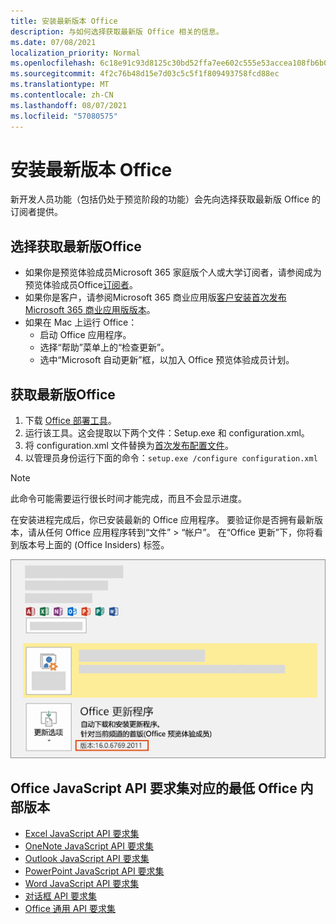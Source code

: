 ```yaml
---
title: 安装最新版本 Office
description: 与如何选择获取最新版 Office 相关的信息。
ms.date: 07/08/2021
localization_priority: Normal
ms.openlocfilehash: 6c18e91c93d8125c30bd52ffa7ee602c555e53accea108fb6b0645eb03610caf
ms.sourcegitcommit: 4f2c76b48d15e7d03c5c5f1f809493758fcd88ec
ms.translationtype: MT
ms.contentlocale: zh-CN
ms.lasthandoff: 08/07/2021
ms.locfileid: "57080575"
---
```

# <a name="install-the-latest-version-of-office"></a>安装最新版本 Office

新开发人员功能（包括仍处于预览阶段的功能）会先向选择获取最新版 Office 的订阅者提供。

## <a name="opt-in-to-getting-the-latest-builds-of-office"></a>选择获取最新版Office

- 如果你是预览体验成员Microsoft 365 家庭版个人或大学订阅者，请参阅成为预览体验成员Office[订阅者](https://insider.office.com)。
- 如果你是客户，请参阅Microsoft 365 商业应用版[客户安装首次发布Microsoft 365 商业应用版版本](https://support.office.com/article/Install-the-First-Release-build-for-Office-365-for-business-customers-4dd8ba40-73c0-4468-b778-c7b744d03ead)。
- 如果在 Mac 上运行 Office：
  - 启动 Office 应用程序。
  - 选择“帮助”菜单上的“检查更新”。
  - 选中“Microsoft 自动更新”框，以加入 Office 预览体验成员计划。

## <a name="get-the-latest-build-of-office"></a>获取最新版Office

1. 下载 [Office 部署工具](https://www.microsoft.com/download/details.aspx?id=49117)。
2. 运行该工具。这会提取以下两个文件：Setup.exe 和 configuration.xml。
3. 将 configuration.xml 文件替换为[首次发布配置文件](https://raw.githubusercontent.com/OfficeDev/Office-Add-in-Commands-Samples/master/Tools/FirstReleaseConfig/configuration.xml)。
4. 以管理员身份运行下面的命令：`setup.exe /configure configuration.xml`

> [!NOTE]
> 此命令可能需要运行很长时间才能完成，而且不会显示进度。

在安装进程完成后，你已安装最新的 Office 应用程序。 要验证你是否拥有最新版本，请从任何 Office 应用程序转到“文件” > “帐户”。 在“Office 更新”下，你将看到版本号上面的 (Office Insiders) 标签。

![显示具有预览体验成员标签Office信息的屏幕截图。](../images/office-insiders-label.png)

## <a name="minimum-office-builds-for-office-javascript-api-requirement-sets"></a>Office JavaScript API 要求集对应的最低 Office 内部版本

- [Excel JavaScript API 要求集](../reference/requirement-sets/excel-api-requirement-sets.md)
- [OneNote JavaScript API 要求集](../reference/requirement-sets/onenote-api-requirement-sets.md)
- [Outlook JavaScript API 要求集](../reference/requirement-sets/outlook-api-requirement-sets.md)
- [PowerPoint JavaScript API 要求集](../reference/requirement-sets/powerpoint-api-requirement-sets.md)
- [Word JavaScript API 要求集](../reference/requirement-sets/word-api-requirement-sets.md)
- [对话框 API 要求集](../reference/requirement-sets/dialog-api-requirement-sets.md)
- [Office 通用 API 要求集](../reference/requirement-sets/office-add-in-requirement-sets.md)
